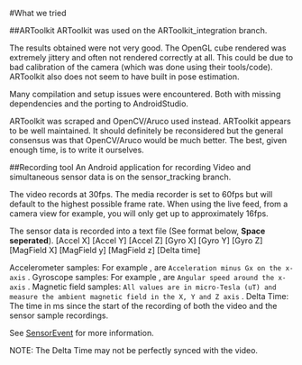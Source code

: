 #What we tried


##ARToolkit
ARToolkit was used on the ARToolkit_integration branch.

The results obtained were not very good. The OpenGL cube rendered was extremely jittery and often not rendered correctly at all.
This could be due to bad calibration of the camera (which was done using their tools/code).
ARToolkit also does not seem to have built in pose estimation. 

Many compilation and setup issues were encountered. Both with missing dependencies and the porting to AndroidStudio.

ARToolkit was scraped and OpenCV/Aruco used instead.
ARToolkit appears to be well maintained. It should definitely be reconsidered but the general consensus was that OpenCV/Aruco would be much better. The best, given enough time, is to write it ourselves.




##Recording tool
An Android application for recording Video and simultaneous sensor data is on the sensor_tracking branch.

The video records at 30fps. The media recorder is set to 60fps but will default to the highest possible frame rate.
When using the live feed, from a camera view for example, you will only get up to approximately 16fps.

The sensor data is recorded into a text file (See format below, **Space seperated**).
\[Accel X\] \[Accel Y\] \[Accel Z\] \[Gyro X\] \[Gyro Y\] \[Gyro Z\] \[MagField X\] \[MagField y\] \[MagField z\] \[Delta time\]

Accelerometer samples: For example <Accel X>, are `Acceleration minus Gx on the x-axis` .
Gyroscope samples: For example <Gyro X>, are `Angular speed around the x-axis` .
Magnetic field samples: `All values are in micro-Tesla (uT) and measure the ambient magnetic field in the X, Y and Z axis` .
Delta Time: The time in ms since the start of the recording of both the video and the sensor sample recordings.

See [SensorEvent](http://developer.android.com/reference/android/hardware/SensorEvent.html "SensorEvent API page on developer.andoroid") for more information.

NOTE: The Delta Time may not be perfectly synced with the video.
